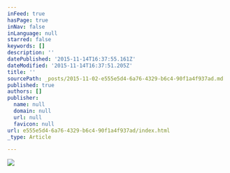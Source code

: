 ```yaml
---
inFeed: true
hasPage: true
inNav: false
inLanguage: null
starred: false
keywords: []
description: ''
datePublished: '2015-11-14T16:37:55.161Z'
dateModified: '2015-11-14T16:37:51.205Z'
title: ''
sourcePath: _posts/2015-11-02-e555e5d4-6a76-4329-b6c4-90f1a4f937ad.md
published: true
authors: []
publisher:
  name: null
  domain: null
  url: null
  favicon: null
url: e555e5d4-6a76-4329-b6c4-90f1a4f937ad/index.html
_type: Article

---
```

![](https://the-grid-user-content.s3-us-west-2.amazonaws.com/d6664cb9-36e0-4eca-b41f-50881a1dc6a2.jpg)